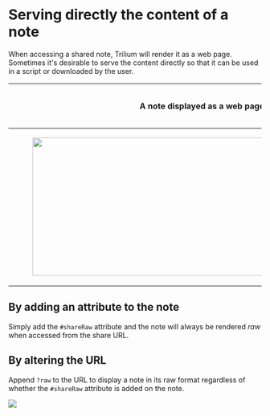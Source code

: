 # Serving directly the content of a note
When accessing a shared note, Trilium will render it as a web page. Sometimes it's desirable to serve the content directly so that it can be used in a script or downloaded by the user.

| A note displayed as a web page (HTML) | A note displayed as a raw format |
| --- | --- |
| <figure class="image"><img style="aspect-ratio:738/275;" src="1_Serving directly the conte.png" width="738" height="275"></figure> | ![](Serving%20directly%20the%20conte.png) |

## By adding an attribute to the note

Simply add the `#shareRaw` attribute and the note will always be rendered _raw_ when accessed from the share URL.

## By altering the URL

Append `?raw` to the URL to display a note in its raw format regardless of whether the `#shareRaw` attribute is added on the note.

![](Serving%20directly%20the%20conte.png)